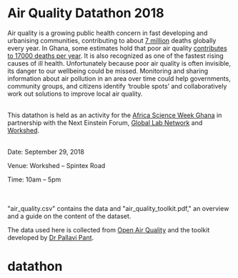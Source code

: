 # Air Quality Datathon 2018
Air quality is a growing public health concern in fast developing and urbanising communities, contributing to about [7 million](http://www.who.int/mediacentre/news/releases/2014/air-pollution/en/) deaths globally every year. In Ghana, some estimates hold that poor air quality [contributes to 17000 deaths per year](http://citifmonline.com/2016/10/15/17000-die-annually-from-air-pollution-in-ghana/). It is also recognized as one of the fastest rising causes of ill health. Unfortunately because poor air quality is often invisible, its danger to our wellbeing could be missed. Monitoring and sharing information about air pollution in an area over time could help governments, community groups, and citizens identify ‘trouble spots’ and collaboratively work out solutions to improve local air quality.</br  ></br  >

This datathon is held as an activity for the [Africa Science Week Ghana](http://facebook.com/aswghana) in partnership with the Next Einstein Forum, [Global Lab Network](https://www.facebook.com/GLabNetwork/) and [Workshed](http://www.ourworkshed.com/).  </br  ></br  >

Date: September 29, 2018

Venue: Workshed – Spintex Road

Time: 10am – 5pm  </br  ></br  ></br  >

"air_quality.csv" contains the data and "air_quality_toolkit.pdf," an overview and a guide on the content of the dataset.

The data used here is collected from [Open Air Quality](https://openaq.org/) and the toolkit developed by [Dr Pallavi Pant](https://ppant.school.blog/).
# datathon
